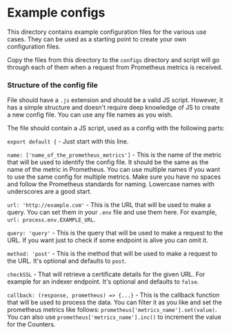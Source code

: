 # Example configs

This directory contains example configuration files for the various use cases.
They can be used as a starting point to create your own configuration files.

Copy the files from this directory to the `configs` directory and script will go through each of them when a request from Prometheus metrics is received.

### Structure of the config file
File should have a `.js` extension and should be a valid JS script. However, it has a simple structure and doesn't require deep knowledge of JS to create a new config file.
You can use any file names as you wish.

The file should contain a JS script, used as a config with the following parts:

`export default {` - Just start with this line.

`name: ['name_of_the_prometheus_metrics']` - This is the name of the metric that will be used to identify the config file. It should be the same as the name of the metric in Prometheus. You can use multiple names if you want to use the same config for multiple metrics. Make sure you have no spaces and follow the Prometheus standards for naming. Lowercase names with underscores are a good start.

`url: 'http://example.com'` - This is the URL that will be used to make a query. You can set them in your `.env` file and use them here. For example, `url: process.env.EXAMPLE_URL`.

`query: 'query'` - This is the query that will be used to make a request to the URL. If you want just to check if some endpoint is alive you can omit it.

`method: 'post'` - This is the method that will be used to make a request to the URL. It's optional and defaults to `post`.

`checkSSL` - That will retrieve a certificate details for the given URL. For example for an indexer endpoint. It's optional and defaults to `false`.

`callback: (response, prometheus) => {...}` - This is the callback function that will be used to process the data. You can filter it as you like and set the prometheus metrics like follows: `prometheus['metrics_name'].set(value)`. You can also use `prometheus['metrics_name'].inc()` to increment the value for the Counters.
